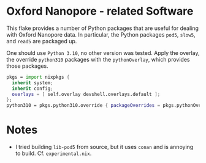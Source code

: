 # Oxford Nanopore - related Software

This flake provides a number of Python packages that are useful for dealing with Oxford Nanopore
data. In particular, the Python packages ``pod5``, ``slow5``, and ``read5`` are packaged up.

One should use ``Python 3.10``, no other version was tested.
Apply the overlay, the override ``python310`` packages with the ``pythonOverlay``, which provides
those packages.

```nix
pkgs = import nixpkgs {
  inherit system;
  inherit config;
  overlays = [ self.overlay devshell.overlays.default ];
};
python310 = pkgs.python310.override { packageOverrides = pkgs.pythonOverlay; };
```


# Notes

- I tried building ``lib-pod5`` from source, but it uses ``conan`` and is annoying to build. Cf.
  ``experimental.nix``.
